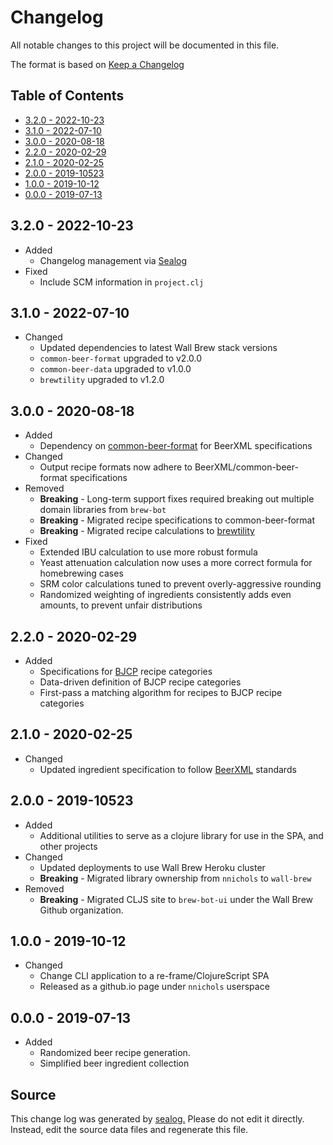 # Changelog

All notable changes to this project will be documented in this file.

The format is based on [Keep a Changelog](https://keepachangelog.com/en/1.0.0/)

## Table of Contents

* [3.2.0 - 2022-10-23](#320---2022-10-23)
* [3.1.0 - 2022-07-10](#310---2022-07-10)
* [3.0.0 - 2020-08-18](#300---2020-08-18)
* [2.2.0 - 2020-02-29](#220---2020-02-29)
* [2.1.0 - 2020-02-25](#210---2020-02-25)
* [2.0.0 - 2019-10523](#200---2019-10523)
* [1.0.0 - 2019-10-12](#100---2019-10-12)
* [0.0.0 - 2019-07-13](#000---2019-07-13)

## 3.2.0 - 2022-10-23

* Added
  * Changelog management via [Sealog](https://github.com/Wall-Brew-Co/lein-sealog)
* Fixed
  * Include SCM information in `project.clj`

## 3.1.0 - 2022-07-10

* Changed
  * Updated dependencies to latest Wall Brew stack versions
  * `common-beer-format` upgraded to v2.0.0
  * `common-beer-data` upgraded to v1.0.0
  * `brewtility` upgraded to v1.2.0

## 3.0.0 - 2020-08-18

* Added
  * Dependency on [common-beer-format](https://github.com/Wall-Brew-Co/common-beer-format) for BeerXML specifications
* Changed
  * Output recipe formats now adhere to BeerXML/common-beer-format specifications
* Removed
  * **Breaking** - Long-term support fixes required breaking out multiple domain libraries from `brew-bot`
  * **Breaking** - Migrated recipe specifications to common-beer-format
  * **Breaking** - Migrated recipe calculations to [brewtility](https://github.com/Wall-Brew-Co/brewtility)
* Fixed
  * Extended IBU calculation to use more robust formula
  * Yeast attenuation calculation now uses a more correct formula for homebrewing cases
  * SRM color calculations tuned to prevent overly-aggressive rounding
  * Randomized weighting of ingredients consistently adds even amounts, to prevent unfair distributions

## 2.2.0 - 2020-02-29

* Added
  * Specifications for [BJCP](https://www.bjcp.org/) recipe categories
  * Data-driven definition of BJCP recipe categories
  * First-pass a matching algorithm for recipes to BJCP recipe categories

## 2.1.0 - 2020-02-25

* Changed
  * Updated ingredient specification to follow [BeerXML](http://www.beerxml.com/beerxml.htm) standards

## 2.0.0 - 2019-10523

* Added
  * Additional utilities to serve as a clojure library for use in the SPA, and other projects
* Changed
  * Updated deployments to use Wall Brew Heroku cluster
  * **Breaking** - Migrated library ownership from `nnichols` to `wall-brew`
* Removed
  * **Breaking** - Migrated CLJS site to `brew-bot-ui` under the Wall Brew Github organization.

## 1.0.0 - 2019-10-12

* Changed
  * Change CLI application to a re-frame/ClojureScript SPA
  * Released as a github.io page under `nnichols` userspace

## 0.0.0 - 2019-07-13

* Added
  * Randomized beer recipe generation.
  * Simplified beer ingredient collection

## Source

This change log was generated by [sealog.](https://github.com/Wall-Brew-Co/sealog)
Please do not edit it directly. Instead, edit the source data files and regenerate this file.
